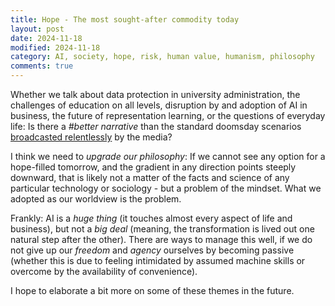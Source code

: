 ```yaml
---
title: Hope - The most sought-after commodity today
layout: post
date: 2024-11-18
modified: 2024-11-18
category: AI, society, hope, risk, human value, humanism, philosophy
comments: true
---
```


Whether we talk about data protection in university administration, the challenges of education on all levels, disruption by and adoption of AI in business, the future of representation learning, or the questions of everyday life: Is there a *#better narrative* than the standard doomsday scenarios [broadcasted relentlessly](https://www.srf.ch/news/gesellschaft/gefahr-kuenstlicher-intelligenz-yuval-noah-harari-schlimme-nachricht-fuer-milliarden-menschen) by the media?

<!-- more -->

I think we need to *upgrade our philosophy*: If we cannot see any option for a hope-filled tomorrow, and the gradient in any direction points steeply downward, that is likely not a matter of the facts and science of any particular technology or sociology - but a problem of the mindset. What we adopted as our worldview is the problem. 

Frankly: AI is a *huge thing* (it touches almost every aspect of life and business), but not a *big deal* (meaning, the transformation is lived out one natural step after the other). There are ways to manage this well, if we do not give up our *freedom* and *agency* ourselves by becoming passive (whether this is due to feeling intimidated by assumed machine skills or overcome by the availability of convenience).

I hope to elaborate a bit more on some of these themes in the future.